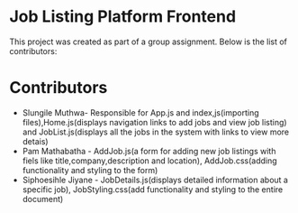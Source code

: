 # Job Listing Platform Frontend

This project was created as part of a group assignment. Below is the list of contributors:

# Contributors

- Slungile Muthwa- Responsible for App.js and index,js(importing files),Home.js(displays navigation links to add jobs and view job listing) and JobList.js(displays all the jobs in the system with links to view more detais)
- Pam Mathabatha - AddJob.js(a form for adding new job listings with fiels like title,company,description and location), AddJob.css(adding functionality and styling to the form)
- Siphoesihle Jiyane - JobDetails.js(displays detailed information about a specific job), JobStyling.css(add functionality and styling to the entire document)
